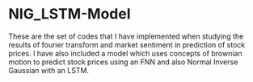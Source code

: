 # NIG_LSTM-Model
These are the set of codes that I have implemented when studying the results of fourier transform and market sentiment in prediction of stock prices. I have also included a model which uses concepts of brownian motion to predict stock prices using an FNN and also Normal Inverse Gaussian with an LSTM.  
